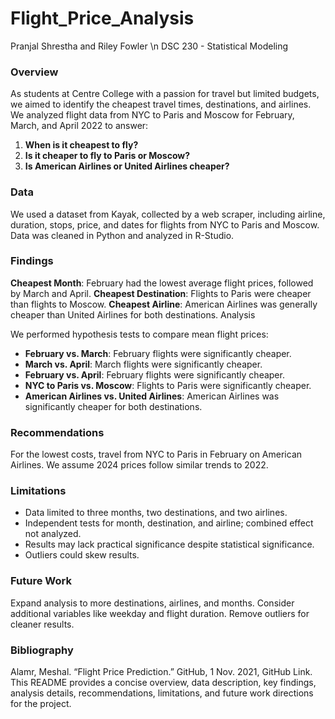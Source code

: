 # Flight_Price_Analysis

Pranjal Shrestha and Riley Fowler \n
DSC 230 - Statistical Modeling

### Overview
As students at Centre College with a passion for travel but limited budgets, we aimed to identify the cheapest travel times, destinations, and airlines. We analyzed flight data from NYC to Paris and Moscow for February, March, and April 2022 to answer:

1. **When is it cheapest to fly?**
2. **Is it cheaper to fly to Paris or Moscow?**
3. **Is American Airlines or United Airlines cheaper?**
   
### Data
We used a dataset from Kayak, collected by a web scraper, including airline, duration, stops, price, and dates for flights from NYC to Paris and Moscow. Data was cleaned in Python and analyzed in R-Studio.

### Findings
**Cheapest Month**: February had the lowest average flight prices, followed by March and April.
**Cheapest Destination**: Flights to Paris were cheaper than flights to Moscow.
**Cheapest Airline**: American Airlines was generally cheaper than United Airlines for both destinations.
Analysis

We performed hypothesis tests to compare mean flight prices:
- **February vs. March**: February flights were significantly cheaper.
- **March vs. April**: March flights were significantly cheaper.
- **February vs. April**: February flights were significantly cheaper.
- **NYC to Paris vs. Moscow**: Flights to Paris were significantly cheaper.
- **American Airlines vs. United Airlines**: American Airlines was significantly cheaper for both destinations.

### Recommendations
For the lowest costs, travel from NYC to Paris in February on American Airlines. We assume 2024 prices follow similar trends to 2022.

### Limitations
- Data limited to three months, two destinations, and two airlines.
- Independent tests for month, destination, and airline; combined effect not analyzed.
- Results may lack practical significance despite statistical significance.
- Outliers could skew results.

### Future Work
Expand analysis to more destinations, airlines, and months. Consider additional variables like weekday and flight duration. Remove outliers for cleaner results.


### Bibliography
Alamr, Meshal. “Flight Price Prediction.” GitHub, 1 Nov. 2021, GitHub Link.
This README provides a concise overview, data description, key findings, analysis details, recommendations, limitations, and future work directions for the project.







